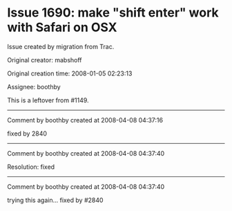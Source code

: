 # Issue 1690: make  "shift enter" work with Safari on OSX

Issue created by migration from Trac.

Original creator: mabshoff

Original creation time: 2008-01-05 02:23:13

Assignee: boothby

This is a leftover from #1149.


---

Comment by boothby created at 2008-04-08 04:37:16

fixed by 2840


---

Comment by boothby created at 2008-04-08 04:37:40

Resolution: fixed


---

Comment by boothby created at 2008-04-08 04:37:40

trying this again... fixed by #2840
